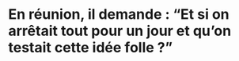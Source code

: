 # En réunion, il demande : “Et si on arrêtait tout pour un jour et qu’on testait cette idée folle ?”